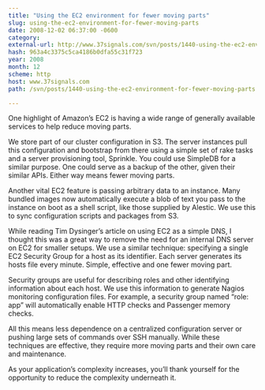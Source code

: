```yaml
---
title: "Using the EC2 environment for fewer moving parts"
slug: using-the-ec2-environment-for-fewer-moving-parts
date: 2008-12-02 06:37:00 -0600
category: 
external-url: http://www.37signals.com/svn/posts/1440-using-the-ec2-environment-for-fewer-moving-parts
hash: 963a4c3375c5ca4186b0dfa55c31f723
year: 2008
month: 12
scheme: http
host: www.37signals.com
path: /svn/posts/1440-using-the-ec2-environment-for-fewer-moving-parts

---
```


One highlight of Amazon’s EC2 is having a wide range of generally available services to help reduce moving parts.



We store part of our cluster configuration in S3. The server instances pull this configuration and bootstrap from there using a simple set of rake tasks and a server provisioning tool, Sprinkle. You could use SimpleDB for a similar purpose. One could serve as a backup of the other, given their similar APIs. Either way means fewer moving parts.



Another vital EC2 feature is passing arbitrary data to an instance. Many bundled images now automatically execute a blob of text you pass to the instance on boot as a shell script, like those supplied by Alestic. We use this to sync configuration scripts and packages from S3.



While reading Tim Dysinger’s article on using EC2 as a simple DNS, I thought this was a great way to remove the need for an internal DNS server on EC2 for smaller setups. We use a similar technique: specifying a single EC2 Security Group for a host as its identifier. Each server generates its hosts file every minute. Simple, effective and one fewer moving part.



Security groups are useful for describing roles and other identifying information about each host. We use this information to generate Nagios monitoring configuration files. For example, a security group named “role: app” will automatically enable HTTP checks and Passenger memory checks.



All this means less dependence on a centralized configuration server or pushing large sets of commands over SSH manually. While these techniques are effective, they require more moving parts and their own care and maintenance.



As your application’s complexity increases, you’ll thank yourself for the opportunity to reduce the complexity underneath it.

  

